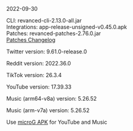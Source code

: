 2022-09-30
  
CLI: revanced-cli-2.13.0-all.jar  
Integrations: app-release-unsigned-v0.45.0.apk  
Patches: revanced-patches-2.76.0.jar  
[Patches Changelog](https://github.com/revanced/revanced-patches/releases/tag/v2.76.0)  

Twitter version: 9.61.0-release.0  

Reddit version: 2022.36.0  

TikTok version: 26.3.4  

YouTube version: 17.39.33  

Music (arm64-v8a) version: 5.26.52  

Music (arm-v7a) version: 5.26.52  
 
Use [microG APK](https://www.apkmirror.com/apk/team-vanced/microg-youtube-vanced/) for YouTube and Music
